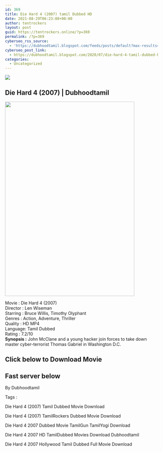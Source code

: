 ```yaml
---
id: 369
title: Die Hard 4 (2007) tamil Dubbed HD
date: 2021-08-29T06:23:08+00:00
author: tentrockers
layout: post
guid: https://tentrockers.online/?p=369
permalink: /?p=369
cyberseo_rss_source:
  - 'https://dubhoodtamil.blogspot.com/feeds/posts/default?max-results=150&start-index=151'
cyberseo_post_link:
  - https://dubhoodtamil.blogspot.com/2020/07/die-hard-4-tamil-dubbed-hd.html
categories:
  - Uncategorized
---
```

<div class="media_block">
  <img src="https://1.bp.blogspot.com/-y9EPzV9w_7c/XwA3BZ9RigI/AAAAAAAABqc/Wa7OCu3pU0Q7Jm5tJSl5BpUztRn-b3lvgCNcBGAsYHQ/s72-c/024b14a99d72b07e884079a1a9e29806.jpg" class="media_thumbnail" />
</div>

<div dir="ltr" trbidi="on" readability="21.533242876526">
  <h2>
    <span>Die Hard 4 (2007) | Dubhoodtamil</span>
  </h2>
  
  <div class="separator">
    <a href="https://1.bp.blogspot.com/-y9EPzV9w_7c/XwA3BZ9RigI/AAAAAAAABqc/Wa7OCu3pU0Q7Jm5tJSl5BpUztRn-b3lvgCNcBGAsYHQ/s1600/024b14a99d72b07e884079a1a9e29806.jpg" imageanchor="1"><img loading="lazy" border="0" data-original-height="1500" data-original-width="1000" height="640" src="https://1.bp.blogspot.com/-y9EPzV9w_7c/XwA3BZ9RigI/AAAAAAAABqc/Wa7OCu3pU0Q7Jm5tJSl5BpUztRn-b3lvgCNcBGAsYHQ/s640/024b14a99d72b07e884079a1a9e29806.jpg" width="426" /></a>
  </div>
  
  <p>
    Movie<span> </span>:<span> </span>Die Hard 4 (2007)<br />Director<span> </span>:<span> </span>Len Wiseman<br />Starring<span> </span>:<span> </span>Bruce Willis, Timothy Olyphant<br />Genres<span> </span>:<span> </span>Action, Adventure, Thriller<br />Quality<span> </span>:<span> </span>HD MP4<br />Language:<span> </span>Tamil Dubbed<br />Rating<span> </span>:<span> </span>7.2/10<br /><b>Synopsis :</b> John McClane and a young hacker join forces to take down master cyber-terrorist Thomas Gabriel in Washington D.C.
  </p>
  
  <h2>
    <span>Click below to Download Movie</span>
  </h2>
  
  <h2>
    <span>Fast server below</span>
  </h2>
  
  <p>
    <span>By Dubhoodtamil</span>
  </p>
  
  <p>
    <span>Tags :</span>
  </p>
  
  <p>
    <span>Die Hard 4 (2007) Tamil Dubbed Movie Download</span>
  </p>
  
  <p>
    <span>Die Hard 4 (2007) TamilRockers Dubbed Movie Download</span>
  </p>
  
  <p>
    <span>Die Hard 4 2007 Dubbed Movie TamilGun TamilYogi Download</span>
  </p>
  
  <p>
    <span>Die Hard 4 2007 HD TamilDubbed Movies Download Dubhoodtamil</span>
  </p>
  
  <p>
    <span>Die Hard 4 2007 Hollywood Tamil Dubbed Full Movie Download</span>
  </p>
</div>